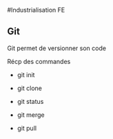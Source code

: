 #Industrialisation FE

## Git

Git permet de versionner son code

Récp des commandes

* git init
* git clone

* git status
* git merge
* git pull

